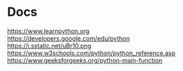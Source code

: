 # Docs

https://www.learnpython.org <br>
https://developers.google.com/edu/python <br>
https://i.sstatic.net/uBr10.png <br>
https://www.w3schools.com/python/python_reference.asp <br>
https://www.geeksforgeeks.org/python-main-function <br>
